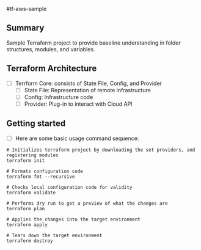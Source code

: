 #tf-aws-sample

## Summary

Sample Terraform project to provide baseline understanding in folder structures, modules, and variables.

## Terraform Architecture

- [ ] Terrform Core: consists of State File, Config, and Provider
    - [ ] State File:    Representation of remote infrastructure
    - [ ] Config:        Infrastructure code
    - [ ] Provider:      Plug-in to interact with Cloud API

## Getting started

- [ ] Here are some basic usage command sequence:

```
# Initializes terraform project by downloading the set providers, and registering modules
terraform init

# Formats configuration code
terraform fmt --recursive

# Checks local configuration code for validity 
terraform validate

# Performs dry run to get a preview of what the changes are
terraform plan

# Applies the changes into the target environment
terraform apply

# Tears down the target environment
terraform destroy

```